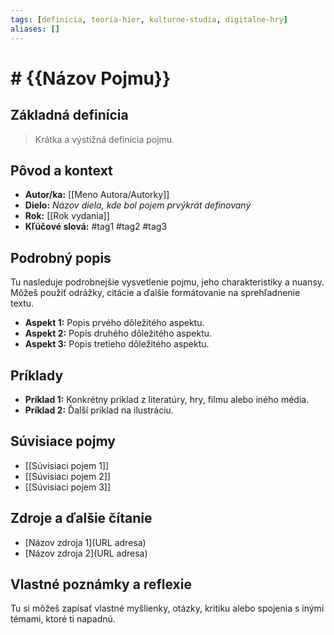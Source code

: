 ```yaml
---
tags: [definicia, teoria-hier, kulturne-studia, digitalne-hry]
aliases: []
---
```


# # {{Názov Pojmu}}

## Základná definícia

> Krátka a výstižná definícia pojmu.

## Pôvod a kontext

* **Autor/ka:** [[Meno Autora/Autorky]]
* **Dielo:** *Názov diela, kde bol pojem prvýkrát definovaný*
* **Rok:** [[Rok vydania]]
* **Kľúčové slová:** #tag1 #tag2 #tag3

## Podrobný popis

Tu nasleduje podrobnejšie vysvetlenie pojmu, jeho charakteristiky a nuansy. Môžeš použiť odrážky, citácie a ďalšie formátovanie na sprehľadnenie textu.

* **Aspekt 1:** Popis prvého dôležitého aspektu.
* **Aspekt 2:** Popis druhého dôležitého aspektu.
* **Aspekt 3:** Popis tretieho dôležitého aspektu.

## Príklady

* **Príklad 1:** Konkrétny príklad z literatúry, hry, filmu alebo iného média.
* **Príklad 2:** Ďalší príklad na ilustráciu.

## Súvisiace pojmy

* [[Súvisiaci pojem 1]]
* [[Súvisiaci pojem 2]]
* [[Súvisiaci pojem 3]]

## Zdroje a ďalšie čítanie

* [Názov zdroja 1](URL adresa)
* [Názov zdroja 2](URL adresa)

## Vlastné poznámky a reflexie

Tu si môžeš zapísať vlastné myšlienky, otázky, kritiku alebo spojenia s inými témami, ktoré ti napadnú.